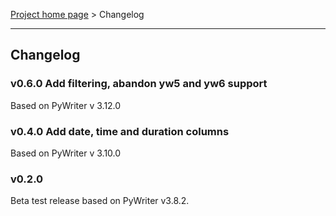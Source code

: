 [Project home page](index) > Changelog

------------------------------------------------------------------------

## Changelog

### v0.6.0 Add filtering, abandon yw5 and yw6 support

Based on PyWriter v 3.12.0

### v0.4.0 Add date, time and duration columns

Based on PyWriter v 3.10.0

### v0.2.0

Beta test release based on PyWriter v3.8.2.
